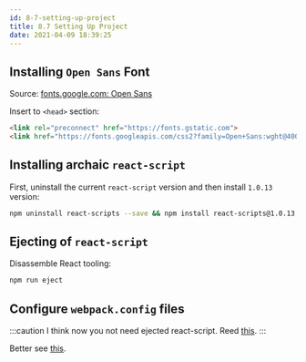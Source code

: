 ```yaml
---
id: 8-7-setting-up-project
title: 8.7 Setting Up Project
date: 2021-04-09 18:39:25
---
```


## Installing `Open Sans` Font

Source: <a href='https://fonts.google.com/specimen/Open+Sans' class='external'>fonts.google.com: Open Sans</a>

Insert to `<head>` section:

```html title="public/index.html"
<link rel="preconnect" href="https://fonts.gstatic.com">
<link href="https://fonts.googleapis.com/css2?family=Open+Sans:wght@400;700&display=swap" rel="stylesheet">
```

## Installing archaic `react-script`

First, uninstall the current `react-script` version and then install `1.0.13` version:

```bash npm2yarn
npm uninstall react-scripts --save && npm install react-scripts@1.0.13 --save
```

## Ejecting of `react-script`

Disassemble React tooling:

```bash npm2yarn
npm run eject
```

## Configure `webpack.config` files

:::caution
I think now you not need ejected react-script. Reed [this](8-6-must-read-enabling-css-module#).
:::

Better see [this](../05-styling-react-components-and-elements/5-10-0-working-with-css-modules#configure-webpackconfig-files).
